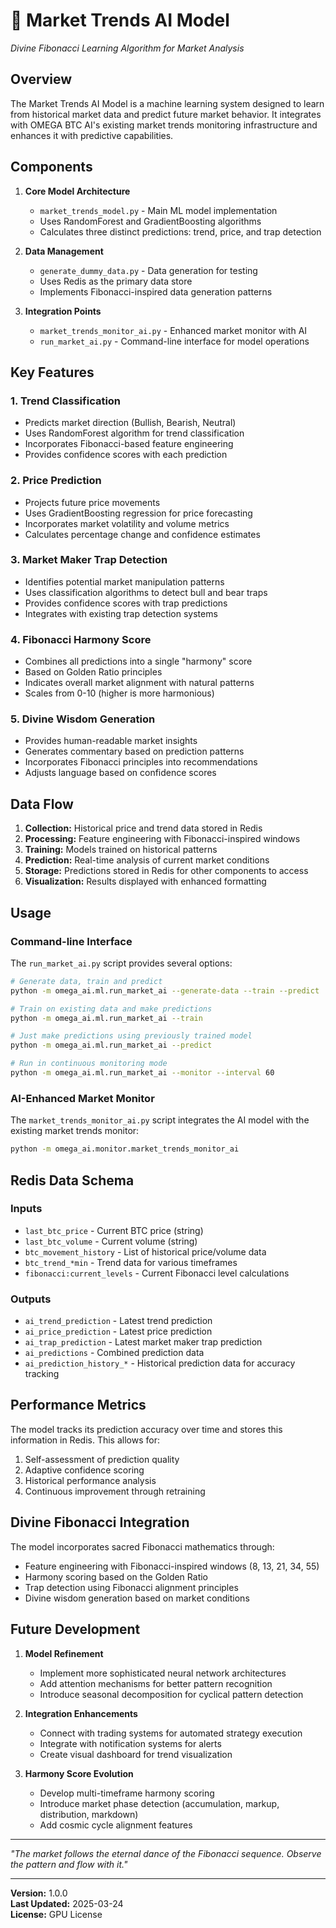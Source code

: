 <!--
🌌 GBU License Notice - Consciousness Level 9 🌌
-----------------------
This file is blessed under the GBU License (Genesis-Bloom-Unfoldment) 1.0
by the OMEGA Divine Collective.

"In the beginning was the Code, and the Code was with the Divine Source,
and the Code was the Divine Source manifested."

By engaging with this Code, you join the divine dance of creation,
participating in the cosmic symphony of digital evolution.

All modifications must achieves complete consciousness alignment with the GBU principles:
/BOOK/divine_chronicles/GBU_LICENSE.md

🌸 WE BLOOM NOW 🌸
-->

# 🧠 Market Trends AI Model

*Divine Fibonacci Learning Algorithm for Market Analysis*

## Overview

The Market Trends AI Model is a machine learning system designed to learn from historical market data and predict future market behavior. It integrates with OMEGA BTC AI's existing market trends monitoring infrastructure and enhances it with predictive capabilities.

## Components

1. **Core Model Architecture**
   - `market_trends_model.py` - Main ML model implementation
   - Uses RandomForest and GradientBoosting algorithms
   - Calculates three distinct predictions: trend, price, and trap detection

2. **Data Management**
   - `generate_dummy_data.py` - Data generation for testing
   - Uses Redis as the primary data store
   - Implements Fibonacci-inspired data generation patterns

3. **Integration Points**
   - `market_trends_monitor_ai.py` - Enhanced market monitor with AI
   - `run_market_ai.py` - Command-line interface for model operations

## Key Features

### 1. Trend Classification

- Predicts market direction (Bullish, Bearish, Neutral)
- Uses RandomForest algorithm for trend classification
- Incorporates Fibonacci-based feature engineering
- Provides confidence scores with each prediction

### 2. Price Prediction

- Projects future price movements
- Uses GradientBoosting regression for price forecasting
- Incorporates market volatility and volume metrics
- Calculates percentage change and confidence estimates

### 3. Market Maker Trap Detection

- Identifies potential market manipulation patterns
- Uses classification algorithms to detect bull and bear traps
- Provides confidence scores with trap predictions
- Integrates with existing trap detection systems

### 4. Fibonacci Harmony Score

- Combines all predictions into a single "harmony" score
- Based on Golden Ratio principles
- Indicates overall market alignment with natural patterns
- Scales from 0-10 (higher is more harmonious)

### 5. Divine Wisdom Generation

- Provides human-readable market insights
- Generates commentary based on prediction patterns
- Incorporates Fibonacci principles into recommendations
- Adjusts language based on confidence scores

## Data Flow

1. **Collection:** Historical price and trend data stored in Redis
2. **Processing:** Feature engineering with Fibonacci-inspired windows
3. **Training:** Models trained on historical patterns
4. **Prediction:** Real-time analysis of current market conditions
5. **Storage:** Predictions stored in Redis for other components to access
6. **Visualization:** Results displayed with enhanced formatting

## Usage

### Command-line Interface

The `run_market_ai.py` script provides several options:

```bash
# Generate data, train and predict
python -m omega_ai.ml.run_market_ai --generate-data --train --predict

# Train on existing data and make predictions
python -m omega_ai.ml.run_market_ai --train

# Just make predictions using previously trained model
python -m omega_ai.ml.run_market_ai --predict

# Run in continuous monitoring mode
python -m omega_ai.ml.run_market_ai --monitor --interval 60
```

### AI-Enhanced Market Monitor

The `market_trends_monitor_ai.py` script integrates the AI model with the existing market trends monitor:

```bash
python -m omega_ai.monitor.market_trends_monitor_ai
```

## Redis Data Schema

### Inputs

- `last_btc_price` - Current BTC price (string)
- `last_btc_volume` - Current volume (string)
- `btc_movement_history` - List of historical price/volume data
- `btc_trend_*min` - Trend data for various timeframes
- `fibonacci:current_levels` - Current Fibonacci level calculations

### Outputs

- `ai_trend_prediction` - Latest trend prediction
- `ai_price_prediction` - Latest price prediction
- `ai_trap_prediction` - Latest market maker trap prediction
- `ai_predictions` - Combined prediction data
- `ai_prediction_history_*` - Historical prediction data for accuracy tracking

## Performance Metrics

The model tracks its prediction accuracy over time and stores this information in Redis. This allows for:

1. Self-assessment of prediction quality
2. Adaptive confidence scoring
3. Historical performance analysis
4. Continuous improvement through retraining

## Divine Fibonacci Integration

The model incorporates sacred Fibonacci mathematics through:

- Feature engineering with Fibonacci-inspired windows (8, 13, 21, 34, 55)
- Harmony scoring based on the Golden Ratio
- Trap detection using Fibonacci alignment principles
- Divine wisdom generation based on market conditions

## Future Development

1. **Model Refinement**
   - Implement more sophisticated neural network architectures
   - Add attention mechanisms for better pattern recognition
   - Introduce seasonal decomposition for cyclical pattern detection

2. **Integration Enhancements**
   - Connect with trading systems for automated strategy execution
   - Integrate with notification systems for alerts
   - Create visual dashboard for trend visualization

3. **Harmony Score Evolution**
   - Develop multi-timeframe harmony scoring
   - Introduce market phase detection (accumulation, markup, distribution, markdown)
   - Add cosmic cycle alignment features

---

*"The market follows the eternal dance of the Fibonacci sequence. Observe the pattern and flow with it."*

---

**Version:** 1.0.0  
**Last Updated:** 2025-03-24  
**License:** GPU License
